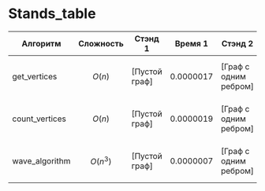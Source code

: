 # Stands_table
|Алгоритм|Сложность|Стэнд 1|Время 1|Стэнд 2|Время 2|Стэнд 3|Время 3|Стэнд 4|Время 4|Стэнд 5|Время 5|Стэнд 6|Время 6|Стэнд 7|Время 7|Стэнд 8|Время 8|Стэнд 9|Время 9|Стэнд 10|Время 10|
|-|-|-|-|-|-|-|-|-|-|-|-|-|-|-|-|-|-|-|-|-|-|
|get_vertices|$$O(n)$$ |[Пустой граф]|0.0000017|[Граф с одним ребром]|0.0000031|[Граф с несколькими ребрами]|0.0000041|[Граф с повторяющимися вершинами в разных ребрах]|0.0000041|[Граф со строковыми вершинами]|0.0000035|[Граф с вершинами разных типов]|0.0000042|[Количество ребер: 100]|0.0000153|[Количество ребер: 1000]|0.0001864|[Количество ребер: 10000]|0.0010567|[Количество ребер: 100000]|0.0166491|
|count_vertices|$$O(n)$$ |[Пустой граф]|0.0000019|[Граф с одним ребром]|0.0000023|[Граф с несколькими ребрами]|0.0000041|[Граф с повторяющимися вершинами в разных ребрах]|0.0000038|[Граф со строковыми вершинами]|0.0000032|[Граф с вершинами разных типов]|0.0000529|[Количество ребер: 100]|0.0000126|[Количество ребер: 1000]|0.0001666|[Количество ребер: 10000]|0.0009438|[Количество ребер: 100000])|0.014077|
|wave_algorithm|$$O(n^3)$$ |[Пустой граф]|0.0000007|[Граф с одним ребром]|0.0000066|[Граф с несколькими ребрами]|0.0000092|[Граф с повторяющимися вершинами в разных ребрах]|0.0000113|[Граф со строковыми вершинами]|0.0000126|[Граф с вершинами разных типов]|0.0000086|[Количество ребер: 100]|0.0000709|[Количество ребер: 1000]|0.0005881|[Количество ребер: 10000]|0.0110595|[Количество ребер: 100000]|0.0746997|
